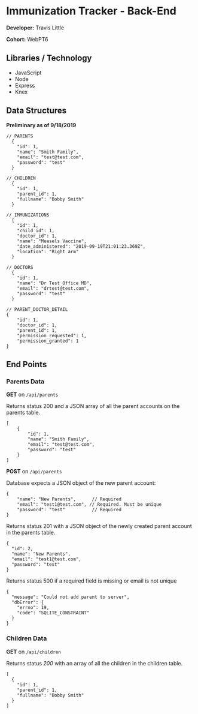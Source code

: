 # Immunization Tracker - Back-End

**Developer:** Travis Little

**Cohort:** WebPT6

## Libraries / Technology

- JavaScript
- Node
- Express
- Knex

## Data Structures
**Preliminary as of 9/18/2019**

```
// PARENTS
  {
    "id": 1,
    "name": "Smith Family",
    "email": "test@test.com",
    "password": "test"
  }

// CHILDREN
  {
    "id": 1,
    "parent_id": 1,
    "fullname": "Bobby Smith"
  }

// IMMUNIZATIONS
  {
    "id": 1,
    "child_id": 1,
    "doctor_id": 1,
    "name": "Measels Vaccine",
    "date_administered": "2019-09-19T21:01:23.369Z",
    "location": "Right arm"
  }

// DOCTORS
  {
    "id": 1,
    "name": "Dr Test Office MD",
    "email": "drtest@test.com",
    "password": "test"
  }

// PARENT_DOCTOR_DETAIL
{
    "id": 1,
    "doctor_id": 1,
    "parent_id": 1,
    "permission_requested": 1,
    "permission_granted": 1
}
```


## End Points

### Parents Data

**GET** on `/api/parents`

Returns status 200 and a JSON array of all the parent accounts on the parents table.

```
[
    {
        "id": 1,
        "name": "Smith Family",
        "email": "test@test.com",
        "password": "test"
    }
]
```    

**POST** on `/api/parents`

Database expects a JSON object of the new parent account:

```
{
	"name": "New Parents",      // Required
	"email": "test1@test.com", // Required. Must be unique
	"password": "test"          // Required
}

```

Returns status 201 with a JSON object of the newly created parent account in the parents table.

```
{
  "id": 2,
  "name": "New Parents",
  "email": "test1@test.com",
  "password": "test"
}

```

Returns status 500 if a required field is missing or email is not unique

```
{
  "message": "Could not add parent to server",
  "dbError": {
    "errno": 19,
    "code": "SQLITE_CONSTRAINT"
  }
}
```

### Children Data

**GET** on `/api/children`

Returns status *200* with an array of all the children in the children table.

```
[
  {
    "id": 1,
    "parent_id": 1,
    "fullname": "Bobby Smith"
  }
]
```


